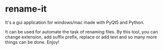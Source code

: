 # rename-it
It's a gui application for windows/mac made with PyQt5 and Python. 

It can be used for automate the task of renaming files. By this tool, you can change extension, add suffix prefix, replace or add text and so many more things can be done. Enjoy!
